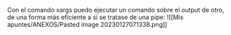 Con el comando xargs puedo ejecutar un comando sobre el output de otro, de una forma más eficiente a si se tratase de una pipe:
![[Mis apuntes/ANEXOS/Pasted image 20230127071338.png]]
